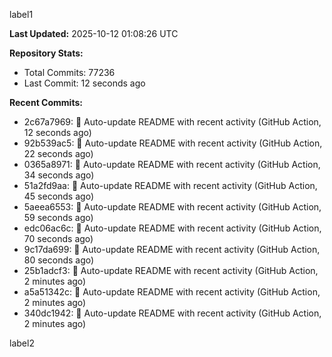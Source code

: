 
label1 
<!-- ACTIVITY_START -->
**Last Updated:** 2025-10-12 01:08:26 UTC

**Repository Stats:**
- Total Commits: 77236
- Last Commit: 12 seconds ago

**Recent Commits:**
- 2c67a7969: 🤖 Auto-update README with recent activity (GitHub Action, 12 seconds ago)
- 92b539ac5: 🤖 Auto-update README with recent activity (GitHub Action, 22 seconds ago)
- 0365a8971: 🤖 Auto-update README with recent activity (GitHub Action, 34 seconds ago)
- 51a2fd9aa: 🤖 Auto-update README with recent activity (GitHub Action, 45 seconds ago)
- 5aeea6553: 🤖 Auto-update README with recent activity (GitHub Action, 59 seconds ago)
- edc06ac6c: 🤖 Auto-update README with recent activity (GitHub Action, 70 seconds ago)
- 9c17da699: 🤖 Auto-update README with recent activity (GitHub Action, 80 seconds ago)
- 25b1adcf3: 🤖 Auto-update README with recent activity (GitHub Action, 2 minutes ago)
- a5a51342c: 🤖 Auto-update README with recent activity (GitHub Action, 2 minutes ago)
- 340dc1942: 🤖 Auto-update README with recent activity (GitHub Action, 2 minutes ago)
<!-- ACTIVITY_END -->

label2
